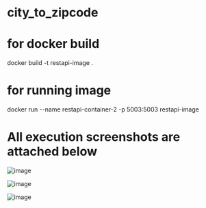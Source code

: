 # city_to_zipcode


# for docker build 
docker build -t restapi-image .

# for running image
docker run --name restapi-container-2 -p 5003:5003 restapi-image



# All execution screenshots are attached below


![image](https://user-images.githubusercontent.com/124090003/215927636-3873aee9-7fb2-417d-aefc-24b9abe90675.png)


![image](https://user-images.githubusercontent.com/124090003/219138060-d51229f7-1704-4789-812a-ef0eb0e85468.png)


![image](https://user-images.githubusercontent.com/124090003/215927846-b543111d-27b2-4069-9c56-9a0c7d3156c0.png)

